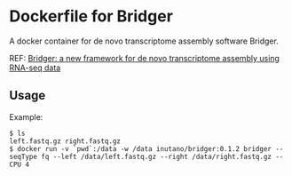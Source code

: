 # Dockerfile for Bridger

A docker container for de novo transcriptome assembly software Bridger.

REF: [Bridger: a new framework for de novo transcriptome assembly using RNA-seq data](http://genomebiology.biomedcentral.com/articles/10.1186/s13059-015-0596-2)

## Usage

Example:

```
$ ls
left.fastq.gz right.fastq.gz
$ docker run -v `pwd`:/data -w /data inutano/bridger:0.1.2 bridger --seqType fq --left /data/left.fastq.gz --right /data/right.fastq.gz --CPU 4
```
